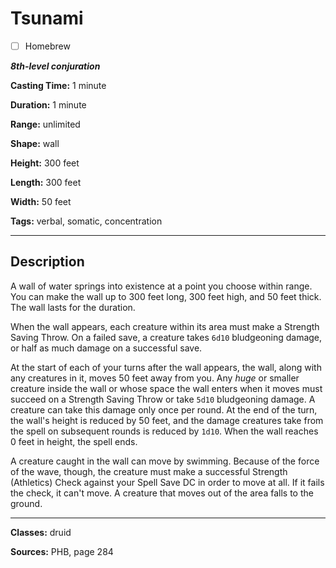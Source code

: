 # Tsunami

- [ ] Homebrew

***8th-level conjuration***

**Casting Time:** 1 minute

**Duration:** 1 minute

**Range:** unlimited

**Shape:** wall

**Height:** 300 feet

**Length:** 300 feet

**Width:** 50 feet

**Tags:** verbal, somatic, concentration

---

## Description
A wall of water springs into existence at a point you choose within range.
You can make the wall up to 300 feet long, 300 feet high, and 50 feet thick.
The wall lasts for the duration.

When the wall appears, each creature within its area must make a Strength Saving Throw.
On a failed save, a creature takes `6d10` bludgeoning damage, or half as much damage on a successful save.

At the start of each of your turns after the wall appears, the wall, along with any creatures in it, moves 50 feet away from you.
Any *huge* or smaller creature inside the wall or whose space the wall enters when it moves must succeed on a Strength Saving Throw or take `5d10` bludgeoning damage.
A creature can take this damage only once per round.
At the end of the turn, the wall's height is reduced by 50 feet, and the damage creatures take from the spell on subsequent rounds is reduced by `1d10`.
When the wall reaches 0 feet in height, the spell ends.

A creature caught in the wall can move by swimming.
Because of the force of the wave, though, the creature must make a successful Strength (Athletics) Check against your Spell Save DC in order to move at all.
If it fails the check, it can't move.
A creature that moves out of the area falls to the ground.

---

**Classes:** druid

**Sources:** PHB, page 284
